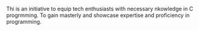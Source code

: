 Thi is an initiative to equip tech enthusiasts with necessary nkowledge in C progrmming. To gain masterly and showcase expertise and proficiency in programming.
